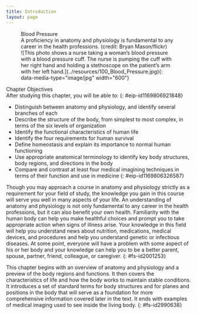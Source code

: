 ```yaml
---
title: Introduction
layout: page
---
```


<?cnx.eoc
  class="summary" title="Chapter Review"?>

<?cnx.eoc
  class="interactive-exercise" title="Interactive Link Questions"?>

<?cnx.eoc
  class="multiple-choice" title="Review Questions"?>

<?cnx.eoc
  class="free-response" title="Critical Thinking Questions"?>

<?cnx.eoc
  class="references" title="References"?>

<figure id="fig-ch01_00_01" class="splash">
<div data-type="title">
Blood Pressure
</div>
<figcaption>
A proficiency in anatomy and physiology is fundamental to any career in
the health professions. (credit: Bryan Mason/flickr)
</figcaption>
<span markdown="1" data-type="media" id="fs-id2354221" data-alt="This photo shows a
nurse taking a woman&#x2019;s blood pressure with a blood pressure cuff.
The nurse is pumping the cuff with her right hand and holding a
stethoscope on the patient&#x2019;s arm with her left hand."> ![This
photo shows a nurse taking a woman&#x2019;s blood pressure with a blood
pressure cuff. The nurse is pumping the cuff with her right hand and
holding a stethoscope on the patient&#x2019;s arm with her left
hand.](../resources/100_Blood_Pressure.jpg){:
data-media-type="image/jpg" width="600"} </span>
</figure>
<div data-type="note" id="eip-646" class="chapter-objectives" markdown="1">
<div data-type="title">
Chapter Objectives
</div>
After studying this chapter, you will be able to:
{: #eip-id1169806921848}

* Distinguish between anatomy and physiology, and identify several
  branches of each
* Describe the structure of the body, from simplest to most complex, in
  terms of the six levels of organization
* Identify the functional characteristics of human life
* Identify the four requirements for human survival
* Define homeostasis and explain its importance to normal human
  functioning
* Use appropriate anatomical terminology to identify key body
  structures, body regions, and directions in the body
* Compare and contrast at least four medical imagining techniques in
  terms of their function and use in medicine
{: #eip-id1169806326587}

</div>
Though you may approach a course in anatomy and physiology strictly as a
requirement for your field of study, the knowledge you gain in this
course will serve you well in many aspects of your life. An
understanding of anatomy and physiology is not only fundamental to any
career in the health professions, but it can also benefit your own
health. Familiarity with the human body can help you make healthful
choices and prompt you to take appropriate action when signs of illness
arise. Your knowledge in this field will help you understand news about
nutrition, medications, medical devices, and procedures and help you
understand genetic or infectious diseases. At some point, everyone will
have a problem with some aspect of his or her body and your knowledge
can help you to be a better parent, spouse, partner, friend, colleague,
or caregiver.
{: #fs-id2001253}

This chapter begins with an overview of anatomy and physiology and a
preview of the body regions and functions. It then covers the
characteristics of life and how the body works to maintain stable
conditions. It introduces a set of standard terms for body structures
and for planes and positions in the body that will serve as a foundation
for more comprehensive information covered later in the text. It ends
with examples of medical imaging used to see inside the living body.
{: #fs-id2990638}




